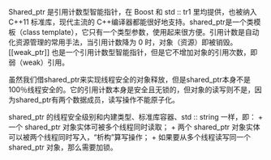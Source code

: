 


Shared_ptr 是引用计数型智能指针，在 Boost 和 std :: tr1 里均提供，也被纳入 C++11 标准库，现代主流的 C++编译器都能很好地支持。shared_ptr<T>是一个类模板（class template），它只有一个类型参数，使用起来很方便。引用计数是自动化资源管理的常用手法，当引用计数降为 0 时，对象（资源）即被销毁。[[weak_ptr]] 也是一个引用计数型智能指针，但是它不增加对象的引用次数，即弱（weak）引用。
	
	
	
虽然我们借shared_ptr来实现线程安全的对象释放，但是shared_ptr本身不是100％线程安全的。它的引用计数本身是安全且无锁的，但对象的读写则不是，因为shared_ptr有两个数据成员，读写操作不能原子化。
 
shared_ptr 的线程安全级别和内建类型、标准库容器、std :: string 一样，即：
	+ 一个 shared_ptr 对象实体可被多个线程同时读取；
	+ 两个 shared_ptr 对象实体可以被两个线程同时写入，“析构”算写操作；
	+ 如果要从多个线程读写同一个 shared_ptr 对象，那么需要加锁。

